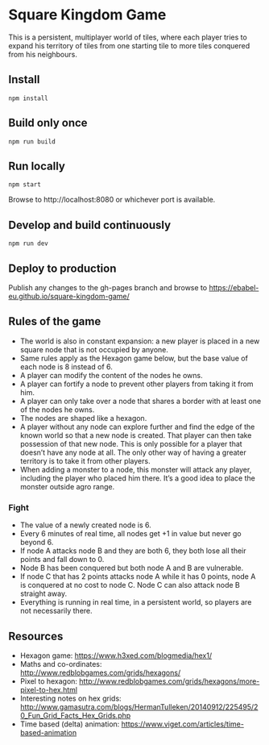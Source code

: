 # Square Kingdom Game
This is a persistent, multiplayer world of tiles, where each player tries to expand his territory of tiles from one starting tile to more tiles conquered from his neighbours.

## Install

```
npm install
```

## Build only once

```
npm run build
```

## Run locally

```
npm start
```

Browse to http://localhost:8080 or whichever port is available.

## Develop and build continuously

```
npm run dev
```

## Deploy to production

Publish any changes to the gh-pages branch and browse to https://ebabel-eu.github.io/square-kingdom-game/

## Rules of the game

- The world is also in constant expansion: a new player is placed in a new square node that is not occupied by anyone.
- Same rules apply as the Hexagon game below, but the base value of each node is 8 instead of 6.
- A player can modify the content of the nodes he owns.
- A player can fortify a node to prevent other players from taking it from him.
- A player can only take over a node that shares a border with at least one of the nodes he owns.
- The nodes are shaped like a hexagon.
- A player without any node can explore further and find the edge of the known world so that a new node is created. That player can then take possession of that new node. This is only possible for a player that doesn’t have any node at all. The only other way of having a greater territory is to take it from other players.
- When adding a monster to a node, this monster will attack any player, including the player who placed him there. It’s a good idea to place the monster outside agro range.

### Fight

- The value of a newly created node is 6.
- Every 6 minutes of real time, all nodes get +1 in value but never go beyond 6.
- If node A attacks node B and they are both 6, they both lose all their points and fall down to 0.
- Node B has been conquered but both node A and B are vulnerable.
- If node C that has 2 points attacks node A while it has 0 points, node A is conquered at no cost to node C. Node C can also attack node B straight away.
- Everything is running in real time, in a persistent world, so players are not necessarily there.

## Resources

- Hexagon game: https://www.h3xed.com/blogmedia/hex1/
- Maths and co-ordinates: http://www.redblobgames.com/grids/hexagons/
- Pixel to hexagon: http://www.redblobgames.com/grids/hexagons/more-pixel-to-hex.html 
- Interesting notes on hex grids: http://www.gamasutra.com/blogs/HermanTulleken/20140912/225495/20_Fun_Grid_Facts_Hex_Grids.php
- Time based (delta) animation: https://www.viget.com/articles/time-based-animation
